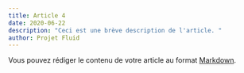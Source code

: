 ```yaml
---
title: Article 4
date: 2020-06-22
description: "Ceci est une brève description de l'article. "
author: Projet Fluid
---
```

Vous pouvez rédiger le contenu de votre article au format [Markdown](https://www.11ty.dev/docs/languages/markdown/).
